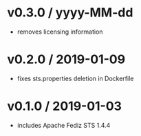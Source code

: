 v0.3.0 / yyyy-MM-dd
===================
* removes licensing information

v0.2.0 / 2019-01-09
===================
* fixes sts.properties deletion in Dockerfile

v0.1.0 / 2019-01-03
===================
* includes Apache Fediz STS 1.4.4

